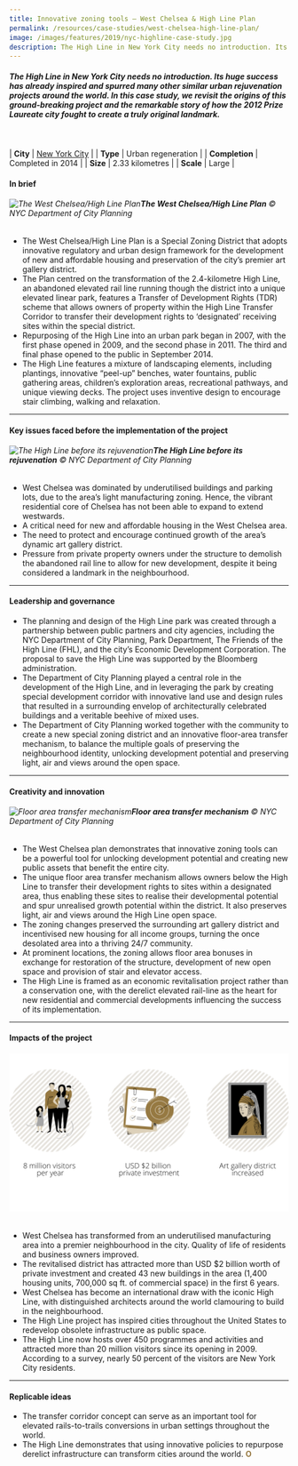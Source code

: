 ```yaml
---
title: Innovative zoning tools – West Chelsea & High Line Plan
permalink: /resources/case-studies/west-chelsea-high-line-plan/
image: /images/features/2019/nyc-highline-case-study.jpg
description: The High Line in New York City needs no introduction. Its huge success has already inspired and spurred many other similar urban rejuvenation projects around the world. In this case study, we revisit the origins of this ground-breaking project and the remarkable story of how the 2012 Prize Laureate city fought to create a truly original landmark.
---
```


##### The High Line in New York City needs no introduction. Its huge success has already inspired and spurred many other similar urban rejuvenation projects around the world. In this case study, we revisit the origins of this ground-breaking project and the remarkable story of how the 2012 Prize Laureate city fought to create a truly original landmark. 

<br>

| **City** | [New York City](/nyc/) |
| **Type** | Urban regeneration |
| **Completion** | Completed in 2014 |
| **Size** | 2.33 kilometres |
| **Scale** | Large |

#### **In brief**

###### ![The West Chelsea/High Line Plan](/images/features/2019/west-chelsea-plan.jpg/)**The West Chelsea/High Line Plan** © NYC Department of City Planning

- The West Chelsea/High Line Plan is a Special Zoning District that adopts innovative regulatory and urban design framework for the development of new and affordable housing and preservation of the city’s premier art gallery district. 
- The Plan centred on the transformation of the 2.4-kilometre High Line, an abandoned elevated rail line running though the district into a unique elevated linear park, features a Transfer of Development Rights (TDR) scheme that allows owners of property within the High Line Transfer Corridor to transfer their development rights to ‘designated’ receiving sites within the special district.
- Repurposing of the High Line into an urban park began in 2007, with the first phase opened in 2009, and the second phase in 2011. The third and final phase opened to the public in September 2014.
- The High Line features a mixture of landscaping elements, including plantings, innovative “peel-up” benches, water fountains, public gathering areas, children’s exploration areas, recreational pathways, and unique viewing decks. The project uses inventive design to encourage stair climbing, walking and relaxation. 

---

#### **Key issues faced before the implementation of the project**

###### ![The High Line before its rejuvenation](/images/features/2019/highline-before.jpg/)**The High Line before its rejuvenation** © NYC Department of City Planning

- West Chelsea was dominated by underutilised buildings and parking lots, due to the area’s light manufacturing zoning. Hence, the vibrant residential core of Chelsea has not been able to expand to extend westwards.   
- A critical need for new and affordable housing in the West Chelsea area.  
- The need to protect and encourage continued growth of the area’s dynamic art gallery district.  
- Pressure from private property owners under the structure to demolish the abandoned rail line to allow for new development, despite it being considered a landmark in the neighbourhood.

---

#### **Leadership and governance**

- The planning and design of the High Line park was created through a partnership between public partners and city agencies, including the NYC Department of City Planning, Park Department, The Friends of the High Line (FHL), and the city’s Economic Development Corporation. The proposal to save the High Line was supported by the Bloomberg administration.
- The Department of City Planning played a central role in the development of the High Line, and in leveraging the park by creating special development corridor with innovative land use and design rules that resulted in a surrounding envelop of architecturally celebrated buildings and a veritable beehive of mixed uses.
- The Department of City Planning worked together with the community to create a new special zoning district and an innovative floor-area transfer mechanism, to balance the multiple goals of preserving the neighbourhood identity, unlocking development potential and preserving light, air and views around the open space.

---

#### **Creativity and innovation**

###### ![Floor area transfer mechanism](/images/features/2019/floor-area-transfer-mechanism.png/)**Floor area transfer mechanism** © NYC Department of City Planning

- The West Chelsea plan demonstrates that innovative zoning tools can be a powerful tool for unlocking development potential and creating new public assets that benefit the entire city.
- The unique floor area transfer mechanism allows owners below the High Line to transfer their development rights to sites within a designated area, thus enabling these sites to realise their developmental potential and spur unrealised growth potential within the district.  It also preserves light, air and views around the High Line open space.
- The zoning changes preserved the surrounding art gallery district and incentivised new housing for all income groups, turning the once desolated area into a thriving 24/7 community.
- At prominent locations, the zoning allows floor area bonuses in exchange for restoration of the structure, development of new open space and provision of stair and elevator access.
- The High Line is framed as an economic revitalisation project rather than a conservation one, with the derelict elevated rail-line as the heart for new residential and commercial developments influencing the success of its implementation.

---

#### **Impacts of the project**

###### ![Impacts](/images/features/2019/impacts-nyc1.png/)

- West Chelsea has transformed from an underutilised manufacturing area into a premier neighbourhood in the city.
Quality of life of residents and business owners improved. 
- The revitalised district has attracted more than USD $2 billion worth of private investment and created 43 new buildings in the area (1,400 housing units, 700,000 sq ft. of commercial space) in the first 6 years.
- West Chelsea has become an international draw with the iconic High Line, with distinguished architects around the world clamouring to build in the neighbourhood. 
- The High Line project has inspired cities throughout the United States to redevelop obsolete infrastructure as public space.
- The High Line now hosts over 450 programmes and activities and attracted more than 20 million visitors since its opening in 2009. According to a survey, nearly 50 percent of the visitors are New York City residents. 

---

#### **Replicable ideas**

- The transfer corridor concept can serve as an important tool for elevated rails-to-trails conversions in urban settings throughout the world. 
- The High Line demonstrates that using innovative policies to repurpose derelict infrastructure can transform cities around the world. **<font color="#967942">O</font>**
